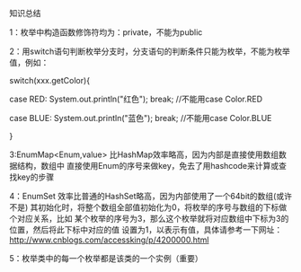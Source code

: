 知识总结

1：枚举中构造函数修饰符均为：private，不能为public

2：用switch语句判断枚举分支时，分支语句的判断条件只能为枚举，不能为枚举值，例如：

switch(xxx.getColor){

case RED: System.out.println("红色"); break;  //不能用case Color.RED

case BLUE: System.out.println("蓝色"); break; //不能用case Color.BLUE

}

3:EnumMap<Enum,value> 比HashMap效率略高，因为内部是直接使用数组数据结构，数组中
直接使用Enum的序号来做key，免去了用hashcode来计算或查找key的步骤


4：EnumSet<Enum> 效率比普通的HashSet略高，因为内部使用了一个64bit的数组(或许不是)
其初始化时，将整个数组全部值初始化为0，将枚举的序号与数组的下标做个对应关系，比如
某个枚举的序号为3，那么这个枚举就将对应数组中下标为3的位置，然后将此下标中对应的值
设置为1，以表示有值，具体请参考一下网址：
http://www.cnblogs.com/accessking/p/4200000.html

5：枚举类中的每一个枚举都是该类的一个实例（重要）



